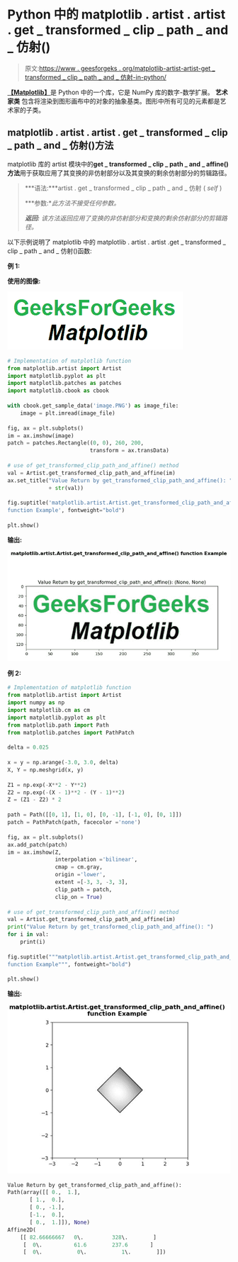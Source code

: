 # Python 中的 matplotlib . artist . artist . get _ transformed _ clip _ path _ and _ 仿射()

> 原文:[https://www . geesforgeks . org/matplotlib-artist-artist-get _ transformed _ clip _ path _ and _ 仿射-in-python/](https://www.geeksforgeeks.org/matplotlib-artist-artist-get_transformed_clip_path_and_affine-in-python/)

[**【Matplotlib】**](https://www.geeksforgeeks.org/python-introduction-matplotlib/)是 Python 中的一个库，它是 NumPy 库的数字-数学扩展。 **艺术家类** 包含将渲染到图形画布中的对象的抽象基类。图形中所有可见的元素都是艺术家的子类。

## matplotlib . artist . artist . get _ transformed _ clip _ path _ and _ 仿射()方法

matplotlib 库的 artist 模块中的**get _ transformed _ clip _ path _ and _ affine()方法**用于获取应用了其变换的非仿射部分以及其变换的剩余仿射部分的剪辑路径。

> ***语法:***artist . get _ transformed _ clip _ path _ and _ 仿射 ( *self* )
> 
> ***参数:**此方法不接受任何参数。*
> 
> ***返回:*** *该方法返回应用了变换的非仿射部分和变换的剩余仿射部分的剪辑路径。*

以下示例说明了 matplotlib 中的 matplotlib . artist . artist .get _ transformed _ clip _ path _ and _ 仿射()函数:

**例 1:**

**使用的图像:**

![](img/f56044d4fdcc7b4c549fd206195c0f65.png)

```py
# Implementation of matplotlib function
from matplotlib.artist import Artist 
import matplotlib.pyplot as plt 
import matplotlib.patches as patches 
import matplotlib.cbook as cbook 

with cbook.get_sample_data('image.PNG') as image_file: 
    image = plt.imread(image_file) 

fig, ax = plt.subplots() 
im = ax.imshow(image) 
patch = patches.Rectangle((0, 0), 260, 200,  
                          transform = ax.transData) 

# use of get_transformed_clip_path_and_affine() method
val = Artist.get_transformed_clip_path_and_affine(im)
ax.set_title("Value Return by get_transformed_clip_path_and_affine(): " 
             + str(val))

fig.suptitle('matplotlib.artist.Artist.get_transformed_clip_path_and_affine() \
function Example', fontweight="bold")

plt.show()
```

**输出:**

![](img/6099c65f47a0eb4ba586d19e7f29da1d.png)

**例 2:**

```py
# Implementation of matplotlib function
from matplotlib.artist import Artist 
import numpy as np 
import matplotlib.cm as cm 
import matplotlib.pyplot as plt 
from matplotlib.path import Path 
from matplotlib.patches import PathPatch 

delta = 0.025

x = y = np.arange(-3.0, 3.0, delta) 
X, Y = np.meshgrid(x, y) 

Z1 = np.exp(-X**2 - Y**2) 
Z2 = np.exp(-(X - 1)**2 - (Y - 1)**2) 
Z = (Z1 - Z2) * 2

path = Path([[0, 1], [1, 0], [0, -1], [-1, 0], [0, 1]]) 
patch = PathPatch(path, facecolor ='none') 

fig, ax = plt.subplots() 
ax.add_patch(patch) 
im = ax.imshow(Z, 
               interpolation ='bilinear',  
               cmap = cm.gray, 
               origin ='lower', 
               extent =[-3, 3, -3, 3], 
               clip_path = patch, 
               clip_on = True)

# use of get_transformed_clip_path_and_affine() method
val = Artist.get_transformed_clip_path_and_affine(im)
print("Value Return by get_transformed_clip_path_and_affine(): ")
for i in val: 
    print(i) 

fig.suptitle("""matplotlib.artist.Artist.get_transformed_clip_path_and_affine()
function Example""", fontweight="bold")

plt.show()
```

**输出:**

![](img/c429b4d59319f29082bf79b76a0a3550.png)

```py
Value Return by get_transformed_clip_path_and_affine(): 
Path(array([[ 0.,  1.],
       [ 1.,  0.],
       [ 0., -1.],
       [-1.,  0.],
       [ 0.,  1.]]), None)
Affine2D(
    [[ 82.66666667   0\.         328\.        ]
     [  0\.          61.6        237.6       ]
     [  0\.           0\.           1\.        ]])

```